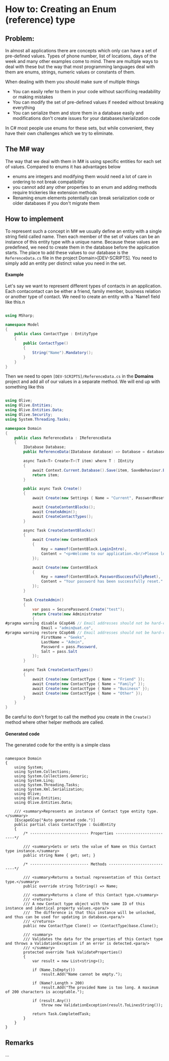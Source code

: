 # How to: Creating an Enum (reference) type

## Problem:

In almost all applications there are concepts which only can have a set of pre-defined values.
Types of phone number, list of locations, days of the week and many other examples come to mind.
There are multiple ways to deal with these but the way that most programming languages deal with them are enums, strings, numeric values or constants of them.

When dealing with them you should make sure of multiple things

- You can easily refer to them in your code without sacrificing readability or making mistakes
- You can modify the set of pre-defined values if needed without breaking everything
- You can serialize them and store them in a database easily and modifications don't create issues for your databases/serialization code

In C# most people use enums for these sets, but while convenient, they have their own challenges which we try to eliminate.

## The M# way

The way that we deal with them in M# is using specific entities for each set of values. Compared to enums it has advantages below

- enums are integers and modifying them would need a lot of care in ordering to not break compatibility
- you cannot add any other properties to an enum and adding methods require trickeries like extension methods
- Renaming enum elements potentially can break serialization code or older databases if you don't migrate them

## How to implement

To represent such a concept in M# we usually define an entity with a single string field called name.
Then each member of the set of values can be an instance of this entity type with a unique name.
Because these values are predefined, we need to create them in the database before the application starts.
The place to add these values to our database is the `ReferenceData.cs` file in the project Domain>[DEV-SCRIPTS].
You need to simply add an entity per distinct value you need in the set.

#### Example

Let's say we want to represent different types of contacts in an application.
Each contacontact can be either a friend, family member, business relation or another type of contact.
We need to create an entity with a `Name1 field like this.n

```csharp

using MSharp;

namespace Model
{
    public class ContactType : EntityType
    {
        public ContactType()
        {
            String("Name").Mandatory();
        }
    }
}
```

Then we need to open `[DEV-SCRIPTS]/ReferenceData.cs` in the **Domains** project and add all of our values in a separate method.
We will end up with something like this

```csharp

using Olive;
using Olive.Entities;
using Olive.Entities.Data;
using Olive.Security;
using System.Threading.Tasks;

namespace Domain
{
    public class ReferenceData : IReferenceData
    {
        IDatabase Database;
        public ReferenceData(IDatabase database) => Database = database;

        async Task<T> Create<T>(T item) where T : IEntity
        {
            await Context.Current.Database().Save(item, SaveBehaviour.BypassAll);
            return item;
        }

        public async Task Create()
        {
            await Create(new Settings { Name = "Current", PasswordResetTicketExpiryMinutes = 2 });

            await CreateContentBlocks();
            await CreateAdmin();
            await CreateContactTypes();
        }

        async Task CreateContentBlocks()
        {
            await Create(new ContentBlock
            {
                Key = nameof(ContentBlock.LoginIntro),
                Content = "<p>Welcome to our application.<br/>Please log in using the form below.</p>"
            });

            await Create(new ContentBlock
            {
                Key = nameof(ContentBlock.PasswordSuccessfullyReset),
                Content = "Your password has been successfully reset."
            });
        }

        Task CreateAdmin()
        {
            var pass = SecurePassword.Create("test");
            return Create(new Administrator
            {
#pragma warning disable GCop646 // Email addresses should not be hard-coded. Move this to Settings table or Config file.
                Email = "admin@uat.co",
#pragma warning restore GCop646 // Email addresses should not be hard-coded. Move this to Settings table or Config file.
                FirstName = "Geeks",
                LastName = "Admin",
                Password = pass.Password,
                Salt = pass.Salt
            });
        }

        async Task CreateContactTypes()
        {
            await Create(new ContactType { Name = "Friend" });
            await Create(new ContactType { Name = "Family" });
            await Create(new ContactType { Name = "Business" });
            await Create(new ContactType { Name = "Other" });
        }
    }
}

```

Be careful to don't forget to call the method you create in the `Create()` method where other helper methods are called.

#### Generated code

The generated code for the entity is a simple class

```ccsharp

namespace Domain
{
    using System;
    using System.Collections;
    using System.Collections.Generic;
    using System.Linq;
    using System.Threading.Tasks;
    using System.Xml.Serialization;
    using Olive;
    using Olive.Entities;
    using Olive.Entities.Data;
    
    /// <summary>Represents an instance of Contact type entity type.</summary>
    [EscapeGCop("Auto generated code.")]
    public partial class ContactType : GuidEntity
    {
        /* -------------------------- Properties -------------------------*/
        
        /// <summary>Gets or sets the value of Name on this Contact type instance.</summary>
        public string Name { get; set; }
        
        /* -------------------------- Methods ----------------------------*/
        
        /// <summary>Returns a textual representation of this Contact type.</summary>
        public override string ToString() => Name;
        
        /// <summary>Returns a clone of this Contact type.</summary>
        /// <returns>
        /// A new Contact type object with the same ID of this instance and identical property values.<para/>
        ///  The difference is that this instance will be unlocked, and thus can be used for updating in database.<para/>
        /// </returns>
        public new ContactType Clone() => (ContactType)base.Clone();
        
        /// <summary>
        /// Validates the data for the properties of this Contact type and throws a ValidationException if an error is detected.<para/>
        /// </summary>
        protected override Task ValidateProperties()
        {
            var result = new List<string>();
            
            if (Name.IsEmpty())
                result.Add("Name cannot be empty.");
            
            if (Name?.Length > 200)
                result.Add("The provided Name is too long. A maximum of 200 characters is acceptable.");
            
            if (result.Any())
                throw new ValidationException(result.ToLinesString());
            
            return Task.CompletedTask;
        }
    }
}

```

## Remarks
...
